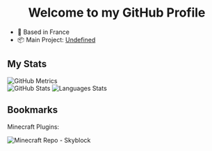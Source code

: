 <h1 align="center">Welcome to my GitHub Profile</h1>
<ul>
  <li>📌 Based in France</li>
  <li>📦 Main Project: <a href="https://github.com/Oprimae">Undefined</a></li>
</ul>
<h2>My Stats</h2>
<p>
  <img alt="GitHub Metrics" src="http://github-profile-summary-cards.vercel.app/api/cards/profile-details?username=Oprimae&theme=dark" />
  <br/>
  <img alt="GitHub Stats" src="https://github-readme-stats.vercel.app/api?username=Oprimae&show_icons=true" />
  <img alt="Languages Stats" src="https://github-readme-stats.vercel.app/api/top-langs/?username=Oprimae&theme=dark" />
</p>
<h2>Bookmarks</h2>
<p>Minecraft Plugins:</p>
<img alt="Minecraft Repo - Skyblock" src="https://github-readme-stats.vercel.app/api/pin/?username=Oprimae&repo=Skyblock&theme=dark" />
